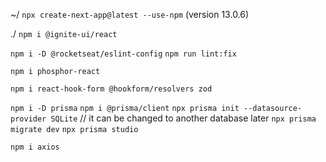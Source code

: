 ~/
`npx create-next-app@latest --use-npm` (version 13.0.6)

./
`npm i @ignite-ui/react`

`npm i -D @rocketseat/eslint-config`
`npm run lint:fix`

`npm i phosphor-react`

`npm i react-hook-form @hookform/resolvers zod`

`npm i -D prisma`
`npm i @prisma/client`
`npx prisma init --datasource-provider SQLite` // it can be changed to another database later
`npx prisma migrate dev`
`npx prisma studio`

`npm i axios`
